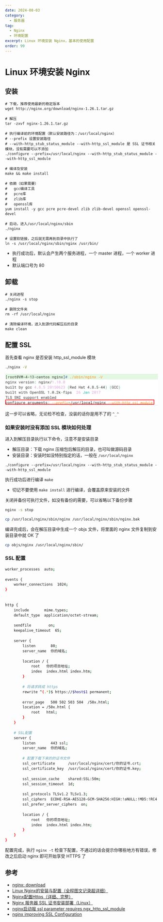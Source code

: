 ```yaml
---
date: 2024-08-03
category:
  - 服务器
tag:
  - Nginx
  - 环境配置
excerpt: Linux 环境安装 Nginx，基本的使用配置
order: 99
---
```


# Linux 环境安装 Nginx

## 安装

```shell
# 下载，推荐使用最新的稳定版本
wget http://nginx.org/download/nginx-1.26.1.tar.gz

# 解压
tar -zxvf nginx-1.26.1.tar.gz

# 执行编译前的环境配置（默认安装路径为：/usr/local/nginx）
# --prefix 设置安装路径
# --with-http_stub_status_module --with-http_ssl_module 是 SSL 证书相关模块，没有需要可以不添加
./configure --prefix=/usr/local/nginx --with-http_stub_status_module --with-http_ssl_module

# 编译及安装
make && make install

# 依赖（如果需要）
#   gcc编译工具
#   pcre库
#   zlib库
#   openssl库
yum install -y gcc pcre pcre-devel zlib zlib-devel openssl openssl-devel

# 启动，进入/usr/local/nginx/sbin
./nginx

# 设置软链接，之后就无需再到目录中执行了
ln -s /usr/local/nginx/sbin/nginx /usr/bin/
```

- 执行成功后，默认会产生两个服务进程，一个 master 进程，一个 worker 进程
- 默认端口号为 80

## 卸载

```shell
# 关闭进程
./nginx -s stop

# 删除文件夹
rm -rf /usr/local/nginx

# 清除编译环境，进入到源代码解压后的目录
make clean
```

## 配置 SSL

首先查看 nginx 是否安装 http_ssl_module 模块

```bash
./nginx -V
```

![](./md.assets/20240531104534.png)

这一步可以省略，无论检不检查，没装的话你是用不了的 `^_^`

### 如果安装时没有添加 SSL 模块如何处理

进入到解压目录执行以下命令，注意不是安装目录

- 解压目录：下载 nginx 压缩包后解压的目录，也可叫做源码目录
- 安装目录：安装时如没特别指定的话，一般在 `/usr/local/nginx`

```shell
./configure --prefix=/usr/local/nginx --with-http_stub_status_module --with-http_ssl_module
```

执行成功后进行编译 `make`

- 切记不要使用 `make install` 进行编译，会覆盖原来安装的文件

关闭并备份可执行文件，如没有备份的需要，可以省略以下备份步骤

```bash
nginx -s stop
```

```bash
cp /usr/local/nginx/sbin/nginx /usr/local/nginx/sbin/nginx.bak
```

编译完成后，会在解压目录中生成一个 objs 文件，将里面的 nginx 文件复制到安装目录中就 OK 了

```bash
cp objs/nginx /usr/local/nginx/sbin/
```

### SSL 配置

```bash
worker_processes  auto;

events {
    worker_connections  1024;
}


http {
    include       mime.types;
    default_type  application/octet-stream;

    sendfile        on;
    keepalive_timeout  65;

    server {
        listen       80;
        server_name  你的域名;

        location / {
            root   你的项目地址;
            index  index.html index.htm;
        }

        # 将请求转成 https
        rewrite ^(.*)$ https://$host$1 permanent;

        error_page   500 502 503 504  /50x.html;
        location = /50x.html {
            root   html;
        }
    }

    # SSL配置
    server {
        listen       443 ssl;
        server_name  你的域名;

        # 配置下载下来的的证书文件
        ssl_certificate      /usr/local/nginx/cert/你的证书.crt;
        ssl_certificate_key  /usr/local/nginx/cert/你的证书.key;

        ssl_session_cache    shared:SSL:50m;
        ssl_session_timeout  1d;

        ssl_protocols TLSv1.2 TLSv1.3;
        ssl_ciphers  ECDHE-RSA-AES128-GCM-SHA256:HIGH:!aNULL:!MD5:!RC4:!DHE;
        ssl_prefer_server_ciphers  on;

        location / {
            root   你的项目地址;
            index  index.html index.htm;
        }
    }
}
```

配置完成，执行 `nginx -t` 检查下配置，不通过的话会提示你哪些地方有错误，修改之后启动 nginx 即可开始享受 HTTPS 了

## 参考

- [nginx: download](http://nginx.org/en/download.html)
- [Linux Nginx的安装与配置（全程图文记录超详细）](https://blog.csdn.net/qq_39420519/article/details/126322909)
- [Nginx配置Https（详细、完整）](https://www.cnblogs.com/ambition26/p/14077773.html)
- [Nginx 服务器 SSL 证书安装部署（Linux）](https://cloud.tencent.com/document/product/400/35244?from_cn_redirect=1)
- [nginx启动报 ssl parameter requires ngx_http_ssl_module](https://blog.csdn.net/qq_40390762/article/details/131879841)
- [nginx improving SSL Configuration](https://gist.github.com/mohanpedala/9f6bc9f9f6a50fd04c9d09dc95155fe3)
